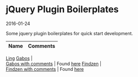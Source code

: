jQuery Plugin Boilerplates
================================
2016-01-24



Some jquery plugin boilerplates for quick start development.





Name				|   Comments
------------------ | --------------
[Ling](https://github.com/lingtalfi/jquery-plugin-boilerplates/blob/master/ling.js)
[Gabos](https://github.com/lingtalfi/jquery-plugin-boilerplates/blob/master/gabos.js)				|  
[Gabos with comments](https://github.com/lingtalfi/jquery-plugin-boilerplates/blob/master/gabos.full.js)				|  Found [here](http://stefangabos.ro/jquery/jquery-plugin-boilerplate-revisited/)
[Findzen](https://github.com/lingtalfi/jquery-plugin-boilerplates/blob/master/findzen.js)				|     	
[Findzen with comments](https://github.com/lingtalfi/jquery-plugin-boilerplates/blob/master/findzen.full.js)				|  Found [here](https://gist.github.com/findzen/9008155)
